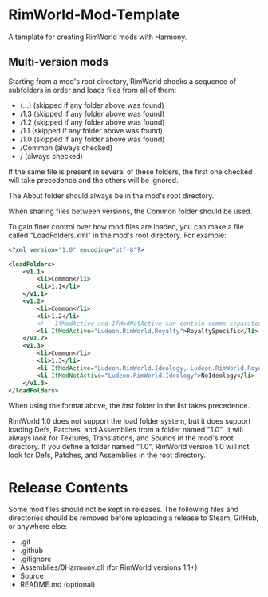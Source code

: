 # RimWorld-Mod-Template
A template for creating RimWorld mods with Harmony.

## Multi-version mods
Starting from a mod's root directory, RimWorld checks a sequence of subfolders in order and loads files from all of them:
- (...) (skipped if any folder above was found)
- /1.3 (skipped if any folder above was found)
- /1.2 (skipped if any folder above was found)
- /1.1 (skipped if any folder above was found)
- /1.0 (skipped if any folder above was found)
- /Common (always checked)
- / (always checked)

If the same file is present in several of these folders, the first one checked will take precedence and the others will be ignored.

The About folder should always be in the mod's root directory.

When sharing files between versions, the Common folder should be used.

To gain finer control over how mod files are loaded, you can make a file called "LoadFolders.xml" in the mod's root directory. For example:
```xml
<?xml version="1.0" encoding="utf-8"?>

<loadFolders>
	<v1.1>
		<li>Common</li>
		<li>1.1</li>
	</v1.1>
	<v1.2>
		<li>Common</li>
		<li>1.2</li>
		<!-- IfModActive and IfModNotActive can contain comma-separated (treated like an OR operator) package IDs of mods. The folder will only be loaded if the condition is met. -->
		<li IfModActive="Ludeon.RimWorld.Royalty">RoyaltySpecific</li>
	</v1.2>
	<v1.3>
		<li>Common</li>
		<li>1.3</li>
		<li IfModActive="Ludeon.RimWorld.Ideology, Ludeon.RimWorld.Royalty">AnyExpansions</li>
		<li IfModNotActive="Ludeon.RimWorld.Ideology">NoIdeology</li>
	</v1.3>
</loadFolders>
```

When using the format above, the *last* folder in the list takes precedence.

RimWorld 1.0 does not support the load folder system, but it does support loading Defs, Patches, and Assemblies from a folder named "1.0". It will always look for Textures, Translations, and Sounds in the mod's root directory. If you define a folder named "1.0", RimWorld version 1.0 will not look for Defs, Patches, and Assemblies in the root directory.

# Release Contents

Some mod files should not be kept in releases. The following files and directories should be removed before uploading a release to Steam, GitHub, or anywhere else:
- .git
- .github
- .gitignore
- Assemblies/0Harmony.dll (for RimWorld versions 1.1+)
- Source
- README.md (optional)
